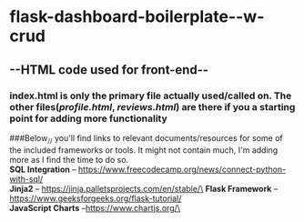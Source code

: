 # flask-dashboard-boilerplate--w-crud
## --HTML code used for front-end-- 
### **index.html is only the primary file actually used/called on. The other files(_profile.html_, _reviews.html_) are there if you a starting point for adding more functionality**

###Below<sub>\/\/</sub> you'll find links to relevant documents/resources for some of the included frameworks or tools. It might not contain much, I'm adding more as I find the time to do so.\
**SQL Integration** – https://www.freecodecamp.org/news/connect-python-with-sql/ \
**Jinja2** – https://jinja.palletsprojects.com/en/stable/\
**Flask Framework** – https://www.geeksforgeeks.org/flask-tutorial/ \
**JavaScript Charts** –https://www.chartjs.org/\
